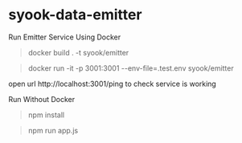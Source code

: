 # syook-data-emitter

Run Emitter Service Using Docker

> docker build . -t syook/emitter

> docker run -it -p 3001:3001 --env-file=.test.env syook/emitter

open url 
http://localhost:3001/ping to check service is working


Run Without Docker

> npm install

> npm run app.js


